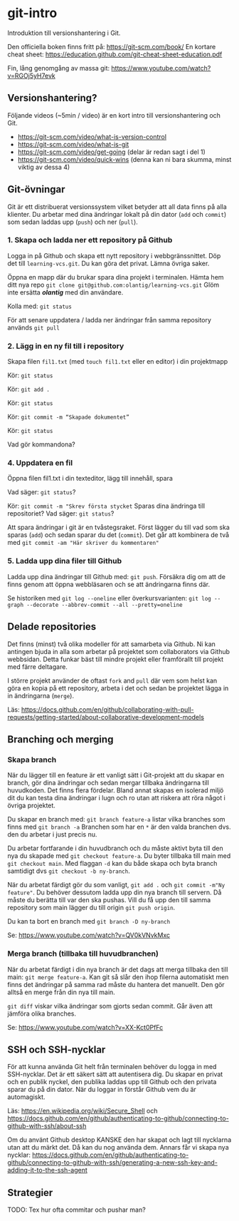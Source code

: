 
# git-intro
Introduktion till versionshantering i Git.

Den officiella boken finns fritt på: https://git-scm.com/book/ En kortare cheat sheet: https://education.github.com/git-cheat-sheet-education.pdf

Fin, lång genomgång av massa git: https://www.youtube.com/watch?v=RGOj5yH7evk

## Versionshantering?

Följande videos (~5min / video) är en kort intro till versionshantering och Git.
* https://git-scm.com/video/what-is-version-control
* https://git-scm.com/video/what-is-git 
* https://git-scm.com/video/get-going (delar är redan sagt i del 1)
* https://git-scm.com/video/quick-wins (denna kan ni bara skumma, minst viktig av dessa 4) 

## Git-övningar

Git är ett distribuerat versionssystem vilket betyder att all data finns på alla klienter. Du arbetar med dina ändringar lokalt på din dator (`add` och `commit`) som sedan laddas upp (`push`) och ner (`pull`). 

### 1. Skapa och ladda ner ett repository på Github

Logga in på Github och skapa ett nytt repository i webbgränssnittet. Döp det till `learning-vcs.git`. Du kan göra det privat. Lämna övriga saker.

Öppna en mapp där du brukar spara dina projekt i terminalen. Hämta hem ditt nya repo `git clone git@github.com:olantig/learning-vcs.git` Glöm inte ersätta ***olantig*** med din användare.  

Kolla med: `git status`

För att senare uppdatera / ladda ner ändringar från samma repository används `git pull`

### 2. Lägg in en ny fil till i repository

Skapa filen `fil1.txt` (med `touch fil1.txt` eller en editor) i din projektmapp

Kör: `git status`

Kör: `git add .`

Kör: `git status`

Kör: `git commit -m “Skapade dokumentet”`

Kör: `git status`

Vad gör kommandona?

### 4. Uppdatera en fil

Öppna filen fil1.txt i din texteditor, lägg till innehåll, spara

Vad säger: `git status`?

Kör: `git commit -m "Skrev första stycket` Sparas dina ändringa till repositoriet? Vad säger: `git status`? 

Att spara ändringar i git är en tvåstegsraket. Först lägger du till vad som ska sparas (`add`) och sedan sparar du det (`commit`). Det går att kombinera de två med `git commit -am "Här skriver du kommentaren"`

### 5. Ladda upp dina filer till Github

Ladda upp dina ändringar till Github med: `git push`. Försäkra dig om att de finns genom att öppna webbläsaren och se att ändringarna finns där.

Se historiken med `git log --oneline` eller överkursvarianten: `git log --graph --decorate --abbrev-commit --all --pretty=oneline`

## Delade repositories

Det finns (minst) två olika modeller för att samarbeta via Github. Ni kan antingen bjuda in alla som arbetar på projektet som collaborators via Github webbsidan. Detta funkar bäst till mindre projekt eller framförallt till projekt med färre deltagare.

I större projekt använder de oftast `fork` and `pull` där vem som helst kan göra en kopia på ett repository, arbeta i det och sedan be projektet lägga in in ändringarna (`merge`).

Läs: https://docs.github.com/en/github/collaborating-with-pull-requests/getting-started/about-collaborative-development-models 

## Branching och merging

### Skapa branch

När du lägger till en feature är ett vanligt sätt i Git-projekt att du skapar en branch, gör dina ändringar och sedan mergar tillbaka ändringarna till huvudkoden. Det finns flera fördelar. Bland annat skapas en isolerad miljö dit du kan testa dina ändringar i lugn och ro utan att riskera att röra något i övriga projektet.

Du skapar en branch med: `git branch feature-a` listar vilka branches som finns med `git branch -a` Branchen som har en `*` är den valda branchen dvs. den du arbetar i just precis nu.

Du arbetar fortfarande i din huvudbranch och du måste aktivt byta till den nya du skapade med `git checkout feature-a`. Du byter tillbaka till main med `git checkout main`. Med flaggan `-d` kan du både skapa och byta branch samtidigt dvs `git checkout -b ny-branch`.

När du arbetat färdigt gör du som vanligt, `git add .` och `git commit -m"Ny feature"`. Du behöver dessutom ladda upp din nya branch till servern. Då måste du berätta till var den ska pushas. Vill du få upp den till samma repository som main lägger du till origin `git push origin`.

Du kan ta bort en branch med `git branch -D ny-branch`

Se: https://www.youtube.com/watch?v=QV0kVNvkMxc

### Merga branch (tillbaka till huvudbranchen)

När du arbetat färdigt i din nya branch är det dags att merga tillbaka den till main: `git merge feature-a`. Kan git så slår den ihop filerna automatiskt men finns det ändringar på samma rad måste du hantera det manuellt. Den gör alltså en merge från din nya till main.

`git diff` viskar vilka ändringar som gjorts sedan commit. Går även att jämföra olika branches.

Se: https://www.youtube.com/watch?v=XX-Kct0PfFc

## SSH och SSH-nycklar

För att kunna använda Git helt från terminalen behöver du logga in med SSH-nycklar. Det är ett säkert sätt att autentisera dig. Du skapar en privat och en publik nyckel, den publika laddas upp till Github och den privata sparar du på din dator. När du loggar in förstår Github vem du är automagiskt.

Läs: https://en.wikipedia.org/wiki/Secure_Shell och https://docs.github.com/en/github/authenticating-to-github/connecting-to-github-with-ssh/about-ssh 

Om du använt Github desktop KANSKE den har skapat och lagt till nycklarna utan att du märkt det. Då kan du nog använda dem. Annars får vi skapa nya nycklar: https://docs.github.com/en/github/authenticating-to-github/connecting-to-github-with-ssh/generating-a-new-ssh-key-and-adding-it-to-the-ssh-agent

## Strategier 

TODO: Tex hur ofta commitar och pushar man?
